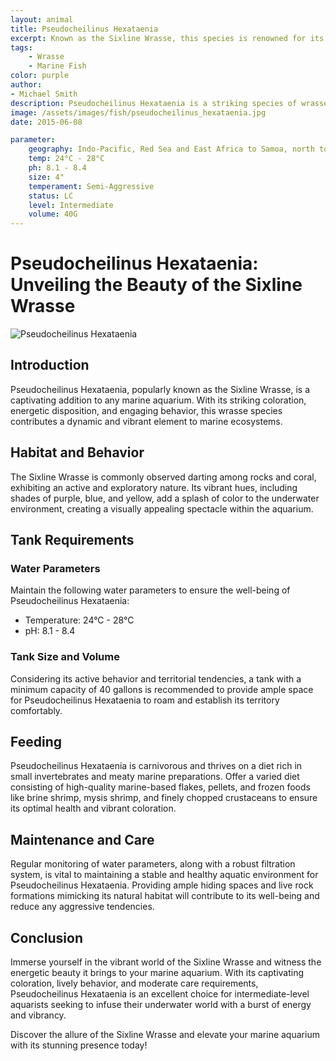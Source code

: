 ```yaml
---
layout: animal
title: Pseudocheilinus Hexataenia
excerpt: Known as the Sixline Wrasse, this species is renowned for its vibrant coloration and active nature. It is often found darting among rocks and coral, adding energy and dynamism to any marine aquarium.
tags:
    - Wrasse
    - Marine Fish
color: purple
author:
- Michael Smith
description: Pseudocheilinus Hexataenia is a striking species of wrasse, sought after for its vivid hues and lively behavior.
image: /assets/images/fish/pseudocheilinus_hexataenia.jpg
date: 2015-06-08

parameter:
    geography: Indo-Pacific, Red Sea and East Africa to Samoa, north to southern Japan, south to New Caledonia and Tonga.
    temp: 24°C - 28°C
    ph: 8.1 - 8.4
    size: 4"
    temperament: Semi-Aggressive
    status: LC
    level: Intermediate
    volume: 40G
---
```


# Pseudocheilinus Hexataenia: Unveiling the Beauty of the Sixline Wrasse

![Pseudocheilinus Hexataenia](pseudocheilinus_hexataenia.jpg)

## Introduction

Pseudocheilinus Hexataenia, popularly known as the Sixline Wrasse, is a captivating addition to any marine aquarium. With its striking coloration, energetic disposition, and engaging behavior, this wrasse species contributes a dynamic and vibrant element to marine ecosystems.

## Habitat and Behavior

The Sixline Wrasse is commonly observed darting among rocks and coral, exhibiting an active and exploratory nature. Its vibrant hues, including shades of purple, blue, and yellow, add a splash of color to the underwater environment, creating a visually appealing spectacle within the aquarium.

## Tank Requirements

### Water Parameters

Maintain the following water parameters to ensure the well-being of Pseudocheilinus Hexataenia:

- Temperature: 24°C - 28°C
- pH: 8.1 - 8.4

### Tank Size and Volume

Considering its active behavior and territorial tendencies, a tank with a minimum capacity of 40 gallons is recommended to provide ample space for Pseudocheilinus Hexataenia to roam and establish its territory comfortably.

## Feeding

Pseudocheilinus Hexataenia is carnivorous and thrives on a diet rich in small invertebrates and meaty marine preparations. Offer a varied diet consisting of high-quality marine-based flakes, pellets, and frozen foods like brine shrimp, mysis shrimp, and finely chopped crustaceans to ensure its optimal health and vibrant coloration.

## Maintenance and Care

Regular monitoring of water parameters, along with a robust filtration system, is vital to maintaining a stable and healthy aquatic environment for Pseudocheilinus Hexataenia. Providing ample hiding spaces and live rock formations mimicking its natural habitat will contribute to its well-being and reduce any aggressive tendencies.

## Conclusion

Immerse yourself in the vibrant world of the Sixline Wrasse and witness the energetic beauty it brings to your marine aquarium. With its captivating coloration, lively behavior, and moderate care requirements, Pseudocheilinus Hexataenia is an excellent choice for intermediate-level aquarists seeking to infuse their underwater world with a burst of energy and vibrancy.

Discover the allure of the Sixline Wrasse and elevate your marine aquarium with its stunning presence today!
